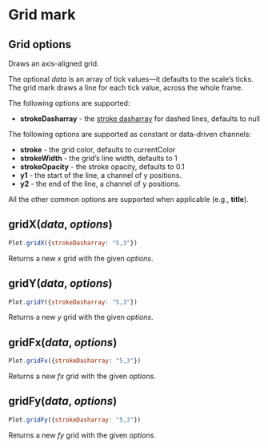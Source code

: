 # Grid mark

## Grid options

Draws an axis-aligned grid.

The optional *data* is an array of tick values—it defaults to the scale’s ticks. The grid mark draws a line for each tick value, across the whole frame.

The following options are supported:

* **strokeDasharray** - the [stroke dasharray](https://developer.mozilla.org/en-US/docs/Web/SVG/Attribute/stroke-dasharray) for dashed lines, defaults to null

The following options are supported as constant or data-driven channels:

* **stroke** - the grid color, defaults to currentColor
* **strokeWidth** - the grid’s line width, defaults to 1
* **strokeOpacity** - the stroke opacity, defaults to 0.1
* **y1** - the start of the line, a channel of y positions.
* **y2** - the end of the line, a channel of y positions.

All the other common options are supported when applicable (e.g., **title**).

## gridX(*data*, *options*)

```js
Plot.gridX({strokeDasharray: "5,3"})
```

Returns a new *x* grid with the given *options*.

## gridY(*data*, *options*)

```js
Plot.gridY({strokeDasharray: "5,3"})
```

Returns a new *y* grid with the given *options*.

## gridFx(*data*, *options*)

```js
Plot.gridFx({strokeDasharray: "5,3"})
```

Returns a new *fx* grid with the given *options*.

## gridFy(*data*, *options*)

```js
Plot.gridFy({strokeDasharray: "5,3"})
```

Returns a new *fy* grid with the given *options*.
